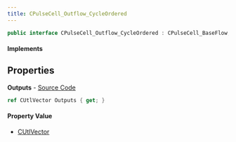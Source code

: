```yaml
---
title: CPulseCell_Outflow_CycleOrdered
---
```


```csharp
public interface CPulseCell_Outflow_CycleOrdered : CPulseCell_BaseFlow, CPulseCell_Base, ISchemaClass<CPulseCell_Base>, ISchemaClass<CPulseCell_BaseFlow>, ISchemaClass<CPulseCell_Outflow_CycleOrdered>, ISchemaField, ISchemaClass, INativeHandle
```

#### Implements

## Properties

**Outputs** - [Source Code](https://github.com/swiftly-solution/swiftlys2/blob/main/managed/src/SwiftlyS2.Generated/Schemas/Interfaces/CPulseCell_Outflow_CycleOrdered.cs#L17)

```csharp
ref CUtlVector Outputs { get; }
```

#### Property Value

- [CUtlVector](/docs/api/shared/natives/cutlvector)

